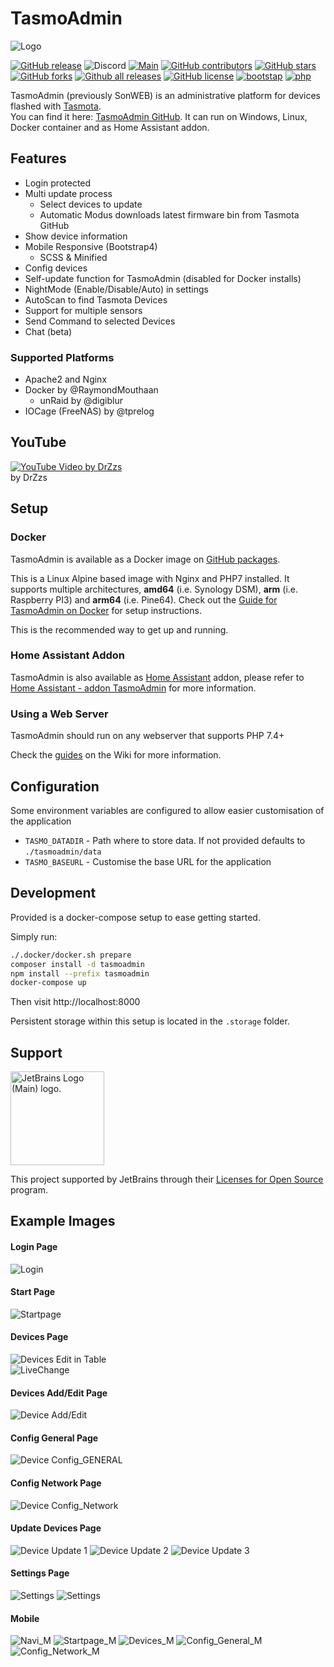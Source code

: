 # TasmoAdmin

![Logo](https://raw.githubusercontent.com/TasmoAdmin/TasmoAdmin/master/tasmoadmin/resources/img/logo_small.PNG)

[![GitHub release](https://img.shields.io/github/release/TasmoAdmin/TasmoAdmin.svg)](https://GitHub.com/TasmoAdmin/TasmoAdmin/releases/) 
![Discord](https://img.shields.io/discord/401474444914196490)
[![Main](https://github.com/TasmoAdmin/TasmoAdmin/actions/workflows/main.yml/badge.svg)](https://github.com/TasmoAdmin/TasmoAdmin/actions/workflows/main.yml)
[![GitHub contributors](https://img.shields.io/github/contributors/TasmoAdmin/TasmoAdmin.svg)](https://GitHub.com/TasmoAdmin/TasmoAdmin/graphs/contributors/) 
[![GitHub stars](https://img.shields.io/github/stars/TasmoAdmin/TasmoAdmin.svg)](https://github.com/TasmoAdmin/TasmoAdmin/stargazers)
[![GitHub forks](https://img.shields.io/github/forks/TasmoAdmin/TasmoAdmin.svg)](https://github.com/TasmoAdmin/TasmoAdmin/network)
[![Github all releases](https://img.shields.io/github/downloads/TasmoAdmin/TasmoAdmin/total.svg?label=gh%20downloads)](https://GitHub.com/TasmoAdmin/TasmoAdmin/releases/) 
[![GitHub license](https://img.shields.io/github/license/TasmoAdmin/TasmoAdmin.svg)](https://github.com/TasmoAdmin/TasmoAdmin/blob/master/LICENSE)
[![bootstap](https://img.shields.io/badge/bootstrap-v4.5.x-%23563d7c.svg)](https://getbootstrap.com/)
[![php](https://img.shields.io/badge/php-7.4.x-%238892BF.svg)](https://secure.php.net/)


TasmoAdmin (previously SonWEB) is an administrative platform for devices flashed with [Tasmota](https://github.com/arendst/Tasmota).   
You can find it here: [TasmoAdmin GitHub](https://github.com/TasmoAdmin/TasmoAdmin).
It can run on Windows, Linux, Docker container and as Home Assistant addon.

## Features
* Login protected
* Multi update process
  * Select devices to update
  * Automatic Modus downloads latest firmware bin from Tasmota GitHub
* Show device information
* Mobile Responsive (Bootstrap4)
  * SCSS & Minified
* Config devices
* Self-update function for TasmoAdmin (disabled for Docker installs)
* NightMode (Enable/Disable/Auto) in settings
* AutoScan to find Tasmota Devices
* Support for multiple sensors
* Send Command to selected Devices
* Chat (beta)

### Supported Platforms
* Apache2 and Nginx
* Docker by @RaymondMouthaan
  * unRaid by @digiblur
* IOCage (FreeNAS) by @tprelog


## YouTube
[![YouTube Video by DrZzs](https://img.youtube.com/vi/vJUhRyi3-BQ/0.jpg)](https://www.youtube.com/watch?v=vJUhRyi3-BQ)    
by DrZzs

## Setup

### Docker

TasmoAdmin is available as a Docker image on [GitHub packages](https://github.com/orgs/TasmoAdmin/packages/container/package/tasmoadmin).

This is a Linux Alpine  based image with Nginx and PHP7 installed. It supports multiple architectures, **amd64** (i.e. Synology DSM), **arm** (i.e. Raspberry PI3) and  **arm64** (i.e. Pine64). Check out the [Guide for TasmoAdmin on Docker](https://github.com/reloxx13/TasmoAdmin/wiki/Guide-for-TasmoAdmin-on-Docker) for setup instructions.

This is the recommended way to get up and running.

### Home Assistant Addon

TasmoAdmin is also available as [Home Assistant](https://www.home-assistant.io/) addon, please refer to [Home Assistant - addon TasmoAdmin](https://github.com/hassio-addons/addon-tasmoadmin) for more information.

### Using a Web Server

TasmoAdmin should run on any webserver that supports PHP 7.4+

Check the [guides](https://github.com/TasmoAdmin/TasmoAdmin/wiki) on the Wiki for more information.

## Configuration

Some environment variables are configured to allow easier customisation of the application

- `TASMO_DATADIR` - Path where to store data. If not provided defaults to `./tasmoadmin/data`
- `TASMO_BASEURL` - Customise the base URL for the application

## Development

Provided is a docker-compose setup to ease getting started.

Simply run:

```bash
./.docker/docker.sh prepare
composer install -d tasmoadmin
npm install --prefix tasmoadmin
docker-compose up
```

Then visit http://localhost:8000

Persistent storage within this setup is located in the `.storage` folder.

## Support

<img src="https://resources.jetbrains.com/storage/products/company/brand/logos/jb_beam.png" alt="JetBrains Logo (Main) logo." width="150" >

This project supported by JetBrains through their [Licenses for Open Source](https://www.jetbrains.com/community/opensource/) program.

## Example Images

#### Login Page
![Login](https://raw.githubusercontent.com/reloxx13/reloxx13.github.io/master/media/tasmoadmin/readme/1.png)
#### Start Page
![Startpage](https://raw.githubusercontent.com/reloxx13/reloxx13.github.io/master/media/tasmoadmin/readme/2.png)
#### Devices Page
![Devices](https://raw.githubusercontent.com/reloxx13/reloxx13.github.io/master/media/tasmoadmin/readme/3.png)
Edit in Table   
![LiveChange](https://raw.githubusercontent.com/reloxx13/reloxx13.github.io/master/media/tasmoadmin/readme/livechange.gif)
#### Devices Add/Edit Page
![Device Add/Edit](https://raw.githubusercontent.com/reloxx13/reloxx13.github.io/master/media/tasmoadmin/readme/3_1.png)
#### Config General Page
![Device Config_GENERAL](https://raw.githubusercontent.com/reloxx13/reloxx13.github.io/master/media/tasmoadmin/readme/4.png)
#### Config Network Page
![Device Config_Network](https://raw.githubusercontent.com/reloxx13/reloxx13.github.io/master/media/tasmoadmin/readme/4_1.png)
#### Update Devices Page
![Device Update 1](https://raw.githubusercontent.com/reloxx13/reloxx13.github.io/master/media/tasmoadmin/readme/5.png)
![Device Update 2](https://raw.githubusercontent.com/reloxx13/reloxx13.github.io/master/media/tasmoadmin/readme/5_1.png)
![Device Update 3](https://raw.githubusercontent.com/reloxx13/reloxx13.github.io/master/media/tasmoadmin/readme/5_2.png)
#### Settings Page
![Settings](https://raw.githubusercontent.com/reloxx13/reloxx13.github.io/master/media/tasmoadmin/readme/6.png)
![Settings](https://raw.githubusercontent.com/reloxx13/reloxx13.github.io/master/media/tasmoadmin/readme/7.png)

#### Mobile
![Navi_M](https://raw.githubusercontent.com/reloxx13/reloxx13.github.io/master/media/tasmoadmin/readme/m1.png)
![Startpage_M](https://raw.githubusercontent.com/reloxx13/reloxx13.github.io/master/media/tasmoadmin/readme/m2.png)
![Devices_M](https://raw.githubusercontent.com/reloxx13/reloxx13.github.io/master/media/tasmoadmin/readme/m3.png)
![Config_General_M](https://raw.githubusercontent.com/reloxx13/reloxx13.github.io/master/media/tasmoadmin/readme/m4.png)
![Config_Network_M](https://raw.githubusercontent.com/reloxx13/reloxx13.github.io/master/media/tasmoadmin/readme/m4_1.png)

